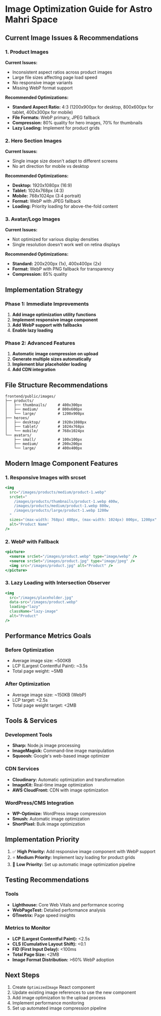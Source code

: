 # Image Optimization Guide for Astro Mahri Space

## Current Image Issues & Recommendations

### 1. **Product Images**
**Current Issues:**
- Inconsistent aspect ratios across product images
- Large file sizes affecting page load speed
- No responsive image variants
- Missing WebP format support

**Recommended Optimizations:**
- **Standard Aspect Ratio:** 4:3 (1200x900px for desktop, 800x600px for tablet, 400x300px for mobile)
- **File Formats:** WebP primary, JPEG fallback
- **Compression:** 80% quality for hero images, 70% for thumbnails
- **Lazy Loading:** Implement for product grids

### 2. **Hero Section Images**
**Current Issues:**
- Single image size doesn't adapt to different screens
- No art direction for mobile vs desktop

**Recommended Optimizations:**
- **Desktop:** 1920x1080px (16:9)
- **Tablet:** 1024x768px (4:3) 
- **Mobile:** 768x1024px (3:4 portrait)
- **Format:** WebP with JPEG fallback
- **Loading:** Priority loading for above-the-fold content

### 3. **Avatar/Logo Images**
**Current Issues:**
- Not optimized for various display densities
- Single resolution doesn't work well on retina displays

**Recommended Optimizations:**
- **Standard:** 200x200px (1x), 400x400px (2x)
- **Format:** WebP with PNG fallback for transparency
- **Compression:** 85% quality

## Implementation Strategy

### Phase 1: Immediate Improvements
1. **Add image optimization utility functions**
2. **Implement responsive image component**
3. **Add WebP support with fallbacks**
4. **Enable lazy loading**

### Phase 2: Advanced Features
1. **Automatic image compression on upload**
2. **Generate multiple sizes automatically**
3. **Implement blur placeholder loading**
4. **Add CDN integration**

## File Structure Recommendations

```
frontend/public/images/
├── products/
│   ├── thumbnails/     # 400x300px
│   ├── medium/         # 800x600px
│   └── large/          # 1200x900px
├── heroes/
│   ├── desktop/        # 1920x1080px
│   ├── tablet/         # 1024x768px
│   └── mobile/         # 768x1024px
└── avatars/
    ├── small/          # 100x100px
    ├── medium/         # 200x200px
    └── large/          # 400x400px
```

## Modern Image Component Features

### 1. Responsive Images with srcset
```jsx
<img
  src="/images/products/medium/product-1.webp"
  srcSet="
    /images/products/thumbnails/product-1.webp 400w,
    /images/products/medium/product-1.webp 800w,
    /images/products/large/product-1.webp 1200w
  "
  sizes="(max-width: 768px) 400px, (max-width: 1024px) 800px, 1200px"
  alt="Product Name"
/>
```

### 2. WebP with Fallback
```jsx
<picture>
  <source srcSet="/images/product.webp" type="image/webp" />
  <source srcSet="/images/product.jpg" type="image/jpeg" />
  <img src="/images/product.jpg" alt="Product" />
</picture>
```

### 3. Lazy Loading with Intersection Observer
```jsx
<img
  src="/images/placeholder.jpg"
  data-src="/images/product.webp"
  loading="lazy"
  className="lazy-image"
  alt="Product"
/>
```

## Performance Metrics Goals

### Before Optimization
- Average image size: ~500KB
- LCP (Largest Contentful Paint): ~3.5s
- Total page weight: ~5MB

### After Optimization
- Average image size: ~150KB (WebP)
- LCP target: <2.5s
- Total page weight target: <2MB

## Tools & Services

### Development Tools
- **Sharp:** Node.js image processing
- **ImageMagick:** Command-line image manipulation
- **Squoosh:** Google's web-based image optimizer

### CDN Services
- **Cloudinary:** Automatic optimization and transformation
- **ImageKit:** Real-time image optimization
- **AWS CloudFront:** CDN with image optimization

### WordPress/CMS Integration
- **WP-Optimize:** WordPress image compression
- **Smush:** Automatic image optimization
- **ShortPixel:** Bulk image optimization

## Implementation Priority

1. ✅ **High Priority:** Add responsive image component with WebP support
2. ⭐ **Medium Priority:** Implement lazy loading for product grids
3. 🔄 **Low Priority:** Set up automatic image optimization pipeline

## Testing Recommendations

### Tools
- **Lighthouse:** Core Web Vitals and performance scoring
- **WebPageTest:** Detailed performance analysis
- **GTmetrix:** Page speed insights

### Metrics to Monitor
- **LCP (Largest Contentful Paint):** <2.5s
- **CLS (Cumulative Layout Shift):** <0.1
- **FID (First Input Delay):** <100ms
- **Total Page Size:** <2MB
- **Image Format Distribution:** >60% WebP adoption

## Next Steps

1. Create `OptimizedImage` React component
2. Update existing image references to use the new component
3. Add image optimization to the upload process
4. Implement performance monitoring
5. Set up automated image compression pipeline